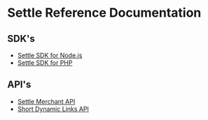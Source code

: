 # Settle Reference Documentation

## SDK's

- [Settle SDK for Node.js](./ZG9jOjM0ODQwMjA2-inroduction)
- [Settle SDK for PHP](./ZG9jOjM0ODQwMjA3-introduction)

## API's

- [Settle Merchant API](./YXBpOjg1NDE5NDI-merchant-api)
- [Short Dynamic Links API](./YXBpOjM1MDY4NTEz-short-dynamic-links-api)